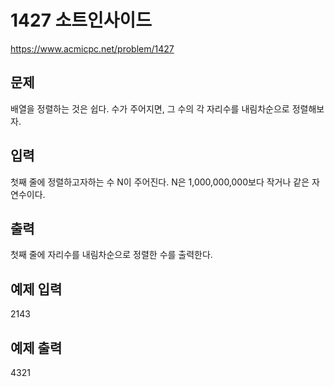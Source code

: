 # 1427 소트인사이드
https://www.acmicpc.net/problem/1427

## 문제
배열을 정렬하는 것은 쉽다. 수가 주어지면, 그 수의 각 자리수를 내림차순으로 정렬해보자.

## 입력
첫째 줄에 정렬하고자하는 수 N이 주어진다. N은 1,000,000,000보다 작거나 같은 자연수이다.

## 출력
첫째 줄에 자리수를 내림차순으로 정렬한 수를 출력한다.

## 예제 입력
2143

## 예제 출력
4321